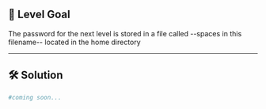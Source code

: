 ## 🔐 Level Goal

The password for the next level is stored in a file called --spaces in this filename-- located in the home directory

---

## 🛠️ Solution

```bash
#coming soon...
```